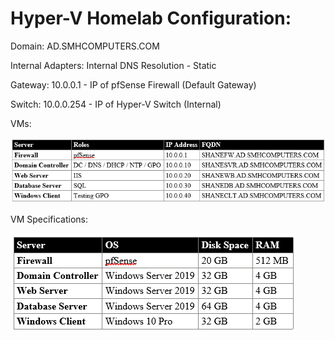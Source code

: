 # Hyper-V Homelab Configuration:

Domain: AD.SMHCOMPUTERS.COM

Internal Adapters: Internal DNS Resolution - Static

Gateway: 10.0.0.1 - IP of pfSense Firewall (Default Gateway)

Switch: 10.0.0.254 - IP of Hyper-V Switch (Internal)

VMs:

![Alt text](image.png)

VM Specifications:

![Alt text](image-1.png)